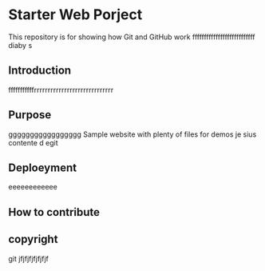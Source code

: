 # Starter Web Porject

This repository is for showing how Git and GitHub work
fffffffffffffffffffffffffff
diaby s
## Introduction
fffffffffffrrrrrrrrrrrrrrrrrrrrrrrrrrrrr

## Purpose
ggggggggggggggggg
Sample website with plenty of files for demos
je sius contente d egit


## Deploeyment
eeeeeeeeeeee
## How to contribute

## copyright
git jfjfjfjfjfjfjf